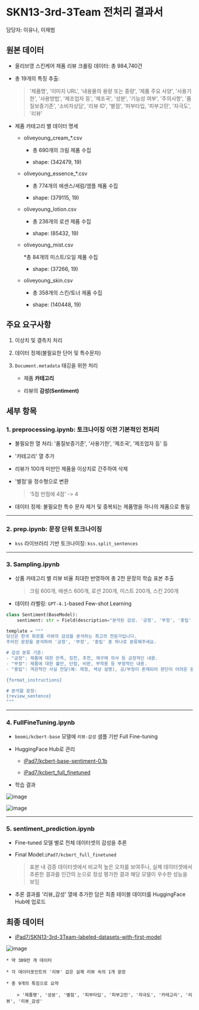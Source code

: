 # SKN13-3rd-3Team 전처리 결과서

담당자: 이유나, 이재범

## 원본 데이터

* 올리브영 스킨케어 제품 리뷰 크롤링 데이터: 총 984,740건

* 총 19개의 특징 추출:

    > '제품명', '이미지 URL', '내용물의 용량 또는 중량', '제품 주요 사양', '사용기한', '사용방법', '제조업자 등', '제조국', '성분', '기능성 여부', '주의사항', '품질보증기준', '소비자상담', '리뷰 ID', '별점', '피부타입, '피부고민', '자극도', '리뷰'

* 제품 카테고리 별 데이터 명세

    * oliveyoung_cream_*.csv

        * 총 690개의 크림 제품 수집

        * shape: (342479, 19)

    * oliveyoung_essence_*.csv

        * 총 774개의 에센스/세럼/앰플 제품 수집

        * shape: (379115, 19)

    * oliveyoung_lotion.csv

        * 총 236개의 로션 제품 수집

        * shape: (85432, 19)

    * oliveyoung_mist.csv

        *총 84개의 미스트/오일 제품 수집

        * shape: (37266, 19)

    * oliveyoung_skin.csv

        * 총 358개의 스킨/토너 제품 수집

        * shape: (140448, 19)

## 주요 요구사항

1. 이상치 및 결측치 처리

2. 데이터 정제(불필요한 단어 및 특수문자)

3. `Document.metadata` 태깅을 위한 처리

    * 제품 **카테고리**

    * 리뷰의 **감성(Sentiment)**

## 세부 항목

### 1. preprocessing.ipynb: 토크나이징 이전 기본적인 전처리

* 불필요한 열 처리: '품질보증기준', '사용기한', '제조국', '제조업자 등' 등

* '카테고리' 열 추가

* 리뷰가 100개 미만인 제품을 이상치로 간주하여 삭제

* '별점'을 정수형으로 변환

    > '5점 만점에 4점'  -> 4

* 데이터 정제: 불필요한 특수 문자 제거 및 중복되는 제품명을 하나의 제품으로 통일

---

### 2. prep.ipynb: 문장 단위 토크나이징

* `kss` 라이브러리 기반 토크나이징: `kss.split_sentences`

---

### 3. Sampling.ipynb

* 상품 카테고리 별 리뷰 비율 최대한 반영하여 총 2천 문장의 학습 표본 추출

    > 크림 600개, 에센스 600개, 로션 200개, 미스트 200개, 스킨 200개

* 데이터 라벨링: `GPT-4.1`-based Few-shot Learning

```py
class Sentiment(BaseModel):
    sentiment: str = Field(description="분석된 감성. '긍정', '부정', '중립' 중 하나의 값이어야 합니다.")

template = """
당신은 한국 화장품 리뷰의 감성을 분석하는 최고의 전문가입니다.
주어진 문장을 분석하여 '긍정', '부정', '중립' 중 하나로 분류해주세요.

# 감성 분류 기준:
- "긍정": 제품에 대한 만족, 칭찬, 추천, 재구매 의사 등 긍정적인 내용.
- "부정": 제품에 대한 불만, 단점, 비판, 부작용 등 부정적인 내용.
- "중립": 객관적인 사실 전달(예: 제형, 색상 설명), 긍/부정이 혼재되어 판단이 어려운 문장. 배송, A/S 등 서비스 품질 및 제품 용기의 품질이나 외관 등, 제품 자체의 성능에 대한 판단이 아닌 문장.

{format_instructions}

# 분석할 문장:
{review_sentence}
"""
```

---

### 4. FullFineTuning.ipynb

* `beomi/kcbert-base` 모델에 `리뷰-감성` 샘플 기반 Full Fine-tuning

* HuggingFace Hub로 관리

    * [iPad7/kcbert-base-sentiment-0.1b](https://huggingface.co/iPad7/kcbert-base-sentiment-0.1b)

    * [iPad7/kcbert_full_finetuned](https://huggingface.co/iPad7/kcbert_full_finetuned)
    
* 학습 결과

![image](img/kcbert_full_finetuned.png)

![image](img/kcbert-base-sentiment-0.1b.png)

---

### 5.  sentiment_prediction.ipynb

* Fine-tuned 모델 별로 전체 데이터셋의 감성을 추론

* Final Model:`iPad7/kcbert_full_finetuned`

    > 표본 내 검증 데이터셋에서 비교적 높은 오차를 보여주나, 실제 데이터셋에서 추론한 결과를 인간의 눈으로 정성 평가한 결과 해당 모델이 우수한 성능을 보임

* 추론 결과를 '리뷰_감성' 열에 추가한 담은 최종 테이블 데이터를 HuggingFace Hub에 업로드

## 최종 데이터

* [iPad7/SKN13-3rd-3Team-labeled-datasets-with-first-model](https://huggingface.co/datasets/iPad7/SKN13-3rd-3Team-labeled-datasets-with-first-model)

![image](img/dataset.png)

    * 약 309만 개 데이터

    * 각 데이터포인트의 '리뷰' 값은 실제 리뷰 속의 1개 문장

    * 총 9개의 특징으로 요약

        > '제품명', '성분', '별점', '피부타입', '피부고민', '자극도', '카테고리', '리뷰', '리뷰_감성'